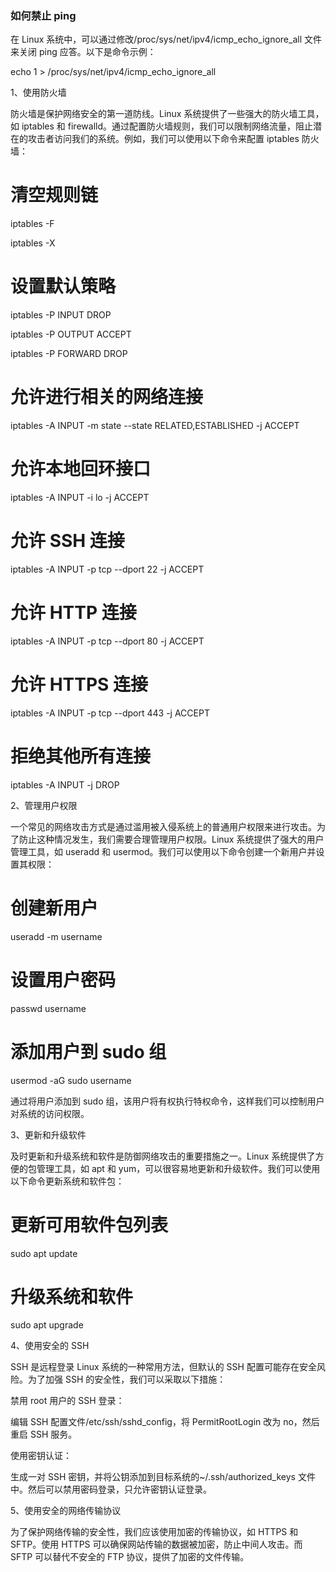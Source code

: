 ### 如何禁止 ping

在 Linux 系统中，可以通过修改/proc/sys/net/ipv4/icmp_echo_ignore_all 文件来关闭 ping 应答。以下是命令示例：

echo 1 > /proc/sys/net/ipv4/icmp_echo_ignore_all

1、使用防火墙

防火墙是保护网络安全的第一道防线。Linux 系统提供了一些强大的防火墙工具，如 iptables 和 firewalld。通过配置防火墙规则，我们可以限制网络流量，阻止潜在的攻击者访问我们的系统。例如，我们可以使用以下命令来配置 iptables 防火墙：

# 清空规则链

iptables -F

iptables -X

# 设置默认策略

iptables -P INPUT DROP

iptables -P OUTPUT ACCEPT

iptables -P FORWARD DROP

# 允许进行相关的网络连接

iptables -A INPUT -m state --state RELATED,ESTABLISHED -j ACCEPT

# 允许本地回环接口

iptables -A INPUT -i lo -j ACCEPT

# 允许 SSH 连接

iptables -A INPUT -p tcp --dport 22 -j ACCEPT

# 允许 HTTP 连接

iptables -A INPUT -p tcp --dport 80 -j ACCEPT

# 允许 HTTPS 连接

iptables -A INPUT -p tcp --dport 443 -j ACCEPT

# 拒绝其他所有连接

iptables -A INPUT -j DROP

2、管理用户权限

一个常见的网络攻击方式是通过滥用被入侵系统上的普通用户权限来进行攻击。为了防止这种情况发生，我们需要合理管理用户权限。Linux 系统提供了强大的用户管理工具，如 useradd 和 usermod。我们可以使用以下命令创建一个新用户并设置其权限：

# 创建新用户

useradd -m username

# 设置用户密码

passwd username

# 添加用户到 sudo 组

usermod -aG sudo username

通过将用户添加到 sudo 组，该用户将有权执行特权命令，这样我们可以控制用户对系统的访问权限。

3、更新和升级软件

及时更新和升级系统和软件是防御网络攻击的重要措施之一。Linux 系统提供了方便的包管理工具，如 apt 和 yum，可以很容易地更新和升级软件。我们可以使用以下命令更新系统和软件包：

# 更新可用软件包列表

sudo apt update

# 升级系统和软件

sudo apt upgrade

4、使用安全的 SSH

SSH 是远程登录 Linux 系统的一种常用方法，但默认的 SSH 配置可能存在安全风险。为了加强 SSH 的安全性，我们可以采取以下措施：

禁用 root 用户的 SSH 登录：

编辑 SSH 配置文件/etc/ssh/sshd_config，将 PermitRootLogin 改为 no，然后重启 SSH 服务。

使用密钥认证：

生成一对 SSH 密钥，并将公钥添加到目标系统的~/.ssh/authorized_keys 文件中。然后可以禁用密码登录，只允许密钥认证登录。

5、使用安全的网络传输协议

为了保护网络传输的安全性，我们应该使用加密的传输协议，如 HTTPS 和 SFTP。使用 HTTPS 可以确保网站传输的数据被加密，防止中间人攻击。而 SFTP 可以替代不安全的 FTP 协议，提供了加密的文件传输。
